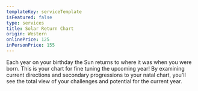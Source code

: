 ```yaml
---
templateKey: serviceTemplate
isFeatured: false
type: services
title: Solar Return Chart
origin: Western
onlinePrice: 125
inPersonPrice: 155
---
```

Each year on your birthday the Sun returns to where it was when you were born.  This is your chart for fine tuning the upcoming year!  By examining current directions and secondary progressions to your natal chart, you'll see the total view of your challenges and potential for the current year.
